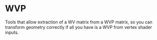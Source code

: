 # WVP
Tools that allow extraction of a WV matrix from a WVP matrix, so you can transform geometry correctly if all you have is a WVP from vertex shader inputs.
